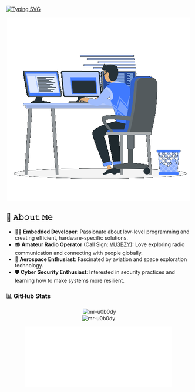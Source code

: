 [![Typing SVG](https://readme-typing-svg.demolab.com?font=Fira+Code&size=32&pause=1000&color=7AA2F7&center=true&vCenter=true&width=435&lines=Hi+%F0%9F%91%8B%2C+I'm+Dharun)](https://git.io/typing-svg)

<p align="center">
  <img src="assets/Animated_Dev.gif" alt="Animated Dev" width="500"/>
</p>

## :book: 𝙰𝚋𝚘𝚞𝚝 𝙼𝚎

- 👨‍💻 **Embedded Developer**: Passionate about low-level programming and creating efficient, hardware-specific solutions.
- 📻 **Amateur Radio Operator** (Call Sign: [VU3BZY]()): Love exploring radio communication and connecting with people globally.
- 🚀 **Aerospace Enthusiast**: Fascinated by aviation and space exploration technology.
- 🛡️ **Cyber Security Enthusiast**: Interested in security practices and learning how to make systems more resilient.


### 📊 GitHub Stats

<center>
&nbsp;<img align="center" src="https://github-readme-stats.vercel.app/api?username=mr-u0b0dy&show_icons=true&theme=tokyonight&locale=en" alt="mr-u0b0dy" /> 

<br>
<img align="center" src="https://github-readme-streak-stats.herokuapp.com/?user=mr-u0b0dy&theme=tokyonight" alt="mr-u0b0dy" />
</center>


<p align="center"><img src="/assets/metrics.svg" alt="Metrics" width="400"></p>

